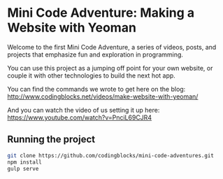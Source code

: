 # Mini Code Adventure: Making a Website with Yeoman

Welcome to the first Mini Code Adventure, a series of videos, posts, and projects that emphasize fun and exploration in programming.

You can use this project as a jumping off point for your own website, or couple it with other technologies to build the next hot app.

You can find the commands we wrote to get here on the blog:
http://www.codingblocks.net/videos/make-website-with-yeoman/

And you can watch the video of us setting it up here:
https://www.youtube.com/watch?v=PnciL69CJR4

## Running the project
```bash
git clone https://github.com/codingblocks/mini-code-adventures.git
npm install
gulp serve
```

